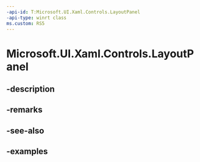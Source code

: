 ```yaml
---
-api-id: T:Microsoft.UI.Xaml.Controls.LayoutPanel
-api-type: winrt class
ms.custom: RS5
---
```


<!-- Class syntax.
public class LayoutPanel : Panel, Panel
-->

# Microsoft.UI.Xaml.Controls.LayoutPanel

## -description

## -remarks

## -see-also

## -examples

